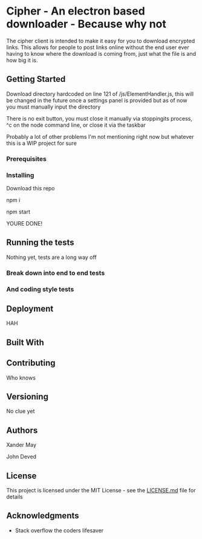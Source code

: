 # Cipher - An electron based downloader - Because why not
The cipher client is intended to make it easy for you to download encrypted links. This allows for people
to post links online without the end user ever having to know where the download is coming from, just what
the file is and how big it is.

## Getting Started

Download directory hardcoded on line 121 of /js/ElementHandler.js, this will be changed in the future once a settings
panel is provided but as of now you must manually input the directory

There is no exit button, you must close it manually via stoppingits process, ^c on the node command line, or close it via
the taskbar

Probably a lot of other problems I'm not mentioning right now but whatever this is a WIP project for sure
### Prerequisites



### Installing
Download this repo

npm i

npm start

YOURE DONE!


## Running the tests

Nothing yet, tests are a long way off

### Break down into end to end tests

### And coding style tests


## Deployment

HAH

## Built With



## Contributing

Who knows

## Versioning
 
 No clue yet

## Authors

Xander May

John Deved

## License

This project is licensed under the MIT License - see the [LICENSE.md](LICENSE.md) file for details

## Acknowledgments

* Stack overflow the coders lifesaver

